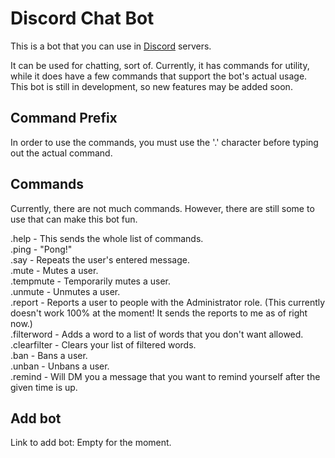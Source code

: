 # Discord Chat Bot
This is a bot that you can use in [Discord](https://discord.com/) servers.

It can be used for chatting, sort of. Currently, it has commands for utility, while it does have a few commands that support the bot's actual usage.
This bot is still in development, so new features may be added soon.

## Command Prefix
In order to use the commands, you must use the '.' character before typing out the actual command.

## Commands
Currently, there are not much commands. However, there are still some to use that can make this bot fun.

.help - This sends the whole list of commands.  
.ping - "Pong!"  
.say - Repeats the user's entered message.  
.mute - Mutes a user.  
.tempmute - Temporarily mutes a user.  
.unmute - Unmutes a user.  
.report - Reports a user to people with the Administrator role. (This currently doesn't work 100% at the moment! It sends the reports to me as of right now.)  
.filterword - Adds a word to a list of words that you don't want allowed.  
.clearfilter - Clears your list of filtered words.  
.ban - Bans a user.  
.unban - Unbans a user.  
.remind - Will DM you a message that you want to remind yourself after the given time is up.  

## Add bot
Link to add bot: Empty for the moment.
